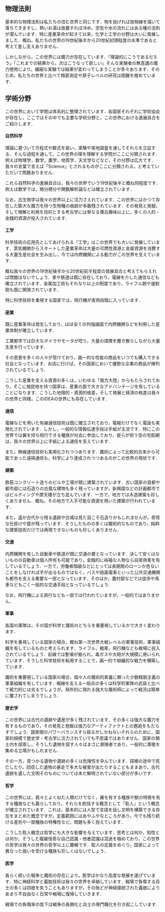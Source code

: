   
  
## 物理法則  
  
基本的な物理法則は私たちの住む世界と同じです．物を投げれば放物線を描いて落ちてきますし，熱いお湯は放置すれば冷め，空気や水の流れにはある種の法則が潜んでいます．特に産業革命が起きて以来，化学と工学の分野は大いに発展しました．概ね，私たちの世界の19世紀後半から20世紀初頭程度の水準であると考えて差し支えありません．  
  
しかしながら，この世界には魔力が存在しています．「理論的にこうであるだろう」「これまでの結果から，次はこうなって欲しい」そんな実験者の無意識の魔力使用により，繊細な実験では結果が変わってしまうことが多々あります．そのため，私たちの世界と比べて精密測定や原子レベルの研究は困難を極めています．  
  
## 学術分野  
  
この世界において学問は体系的に整理されています．各国家それぞれに学術協会が存在し，ここではその中でも主要な学術分野と，この世界における進展具合をご紹介します．  
  
#### 自然科学  
  
理論に基づいて方程式や数式を扱い，実験や実地調査を通してそれらを立証する．そんな過程を通して，この世界の理を理解する学問がここに分類されます．例えば物理学，数学，農学，地質学，天文学などなど，その分野は広大です．我々の言葉で言えば「Science」とされるものがここに分類される，と考えていただいて問題ありません．  
  
これら自然科学の進展具合は，我々の世界でいう19世紀後半と概ね同程度です．例えば数学では，微分積分や関数解析論などは確立されています．  
  
なお，古生物学は我々の世界以上に注力さえれています．この世界にはかつて存在した膨大な魔力を持つ生物種の痕跡が多数残されています．その発見と発掘，そして理解と利用を目的とする考古学には単なる懐古趣味以上に，多くの人的・金銭的資源が投入されています．  
  
#### 工学  
  
科学技術の応用先としてあげられる「工学」はこの世界でも大いに発展しています．蒸気機関からスタートした産業革命は大量の可燃性資源と金属資源を消費する大量生産社会を生み出し，今では内燃機関による動力がこの世界を支えています．  
  
概ね我々の世界の19世紀後半から20世紀前半程度の発展具合と考えてもらえれば問題はないでしょう．車や鉄道は既に存在しており，電線を介した通信なども確立されています．金属加工術もそれなり以上の制度であり，ライフル銃や速射砲も既に開発されています．  
  
特に科学技術を重視する国家では，飛行機が実用段階に入っています．  
  
#### 産業  
  
既に産業革命は発生しており，ほぼ全ての列強諸国で内燃機関などを利用した産業体制が確立しています．  
  
工業都市では巨大なボイラやモータが唸り，大量の煤煙を撒き散らしながら大量生産を行っています．  
  
その恩恵を多くの人々が受けており，画一的な性能の商品をいつでも購入できる社会となっています．お店に行けば，その国家において優勢な企業の商品が陳列されているでしょう．  
  
こうした産業を支える資源の多くは，いわゆる「南方大陸」からもたらされており，そこに植民地を持つ国家は，産業の面で大きなアドバンテージを有していることになります．こうした地理的・資源的格差，そして発展と経済の格差は我々の世界と同様，このIDEAの世界にも存在しています．  
  
#### 通信  
  
電線などを用いた有線通信技術は既に確立されており，電報だけでなく電話も実用化されています．しかし，一般的な情報伝達手段は手紙が主流です．特にこの世界では翼を持ち飛行できる種族が社会に参加しており，彼らが担う空の宅配網は，我々の世界以上に手紙による通信を支えています．  
  
また，無線通信技術も実用化されつつあります．魔術によって比較的古来から可能であった遠隔通信も，科学により達成されつつあるのがこの世界の現状です．  
  
#### 建築  
  
鉄筋コンクリート造りのビルや工場が既に建築されています．古い国家の首都や都市部には石造りの古風な建物も多く残っていますが，新興国などの計画都市ではビルディングや摩天楼が立ち並んでいます．一方で，地方では木造建築も珍しくありません．概ね，その地方で入手可能な資源を用いた建築が行われています．  
  
また，遥か古代から残る遺跡や古城は見た目こそ石造りかもしれませんが，奇怪な仕掛けや罠が残っています．そうしたものの多くは魔術的なものであり，純粋な建築技術だけでは再現できないものも珍しくありません．  
  
#### 交通  
  
内燃機関を有した自動車や鉄道が既に交通の要となっています．決して安くはないものの自動車は個人所有も可能であり，金銭的に裕福な人物なら自家用車を有しているでしょう．一方で，労働者階級などにとっては長期間のローンか危ないことをしなければ手が出るものではなく，バスや路面電車といった公共交通機関も都市を支える重要な一部となっています．そのほか，農村部などでは徒歩や馬車などもごく一般的な交通手段となっているでしょう．  
  
なお，飛行機による旅行なども一部では行われていますが，一般的ではありません．  
  
#### 軍事  
  
各国の軍隊は，その国が科学と魔術のどちらを重要視しているかで大きく変わります．  
  
科学を重視している国家の場合，概ね第一次世界大戦レベルの軍事技術，軍事組織を有しているものと考えられます．ライフル，戦車，飛行機なども戦場に投入されているでしょう．前線では塹壕が掘られ，毒ガスや大砲が大規模に用いられています．そうした科学技術を転用することで，画一的で組織的な戦力を構築しています．  
  
魔術を重要視している国家の場合，個々人の魔術的素養に頼った少数精鋭主義の軍事組織を有しています．戦線を支える一般兵の多くは科学的軍隊の武装と比べて戦力的には劣るでしょうが，局所的に現れる強大な魔術師によって戦況は簡単に覆されてしまうでしょう．  
  
#### 歴史学  
  
この世界には古代の遺跡や遺産が多く残されています．その多くは強大な魔力を有するものであり，その発見と発掘は強力なアーティファクトとの邂逅をもたらすでしょう．国家間のパワーバランスすら揺るがしかねないそれらのために，国家的規模で歴史学・考古学に注力されていても不思議ではありません．国家の領土内を探索し，そうした遺物を探す人々はまさに冒険者であり，一般的に尊敬を集める立場かもしれません．  
  
その一方，見つかる遺物や遺跡の多くは危険性を孕んでいます．探検の途中で死亡したり，回収した遺物の暴走で多大な被害が出たりすることもままあり，古代遺跡を遺した文明そのものについては未だ解明されていない部分が多いです．  
  
#### 哲学  
  
この世界には，我々とよく似た人類だけでなく，翼を有する種族や獣の特徴を有する種族なども暮らしており，それらを統括する概念として「聡人」という概念が確立されています．これは，基本的には人型で言語を話し文明を構築できる存在をまとめた概念ですが，定義範囲にはあやふやなところがあり，今でも残り続ける差別や一部種族の特権性など，問題も多く抱えています．  
  
こうした聡人概念は哲学にも大きな影響を与えています．思考とは何か，知性とは何か，そうした複雑怪奇な自己認識・他者認識は混迷を極めており，この世界の哲学は我々の世界の哲学以上に難解です．聡人の定義をめぐり，国家によって異なった扱いを受ける種族も珍しくはないでしょう．  
  
#### 医学  
  
長らく続いた戦争と魔術の存在により，医学はかなり高度な発展を遂げています．特に神経科学と義肢技術は我々の世界を卓越しています．戦場で負傷する兵士の多くは四肢を失うこともありますが，その殆どが神経接続された義肢によりあまり不自由なく日常や戦場に復帰していきます．  
  
戦場での負傷率の低下は戦争の長期化と兵士の専門職化を引き起こしています．  
  
